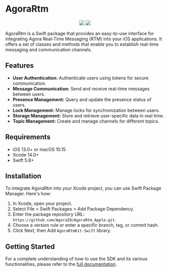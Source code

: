# AgoraRtm

<p align="center">
    <img src="https://img.shields.io/endpoint?url=https%3A%2F%2Fswiftpackageindex.com%2Fapi%2Fpackages%2FAgoraIO%2FAgoraRtm_Apple%2Fbadge%3Ftype%3Dswift-versions" />
    <img src="https://img.shields.io/endpoint?url=https%3A%2F%2Fswiftpackageindex.com%2Fapi%2Fpackages%2FAgoraIO%2FAgoraRtm_Apple%2Fbadge%3Ftype%3Dplatforms" />
</p>

AgoraRtm is a Swift package that provides an easy-to-use interface for integrating Agora Real-Time Messaging (RTM) into your iOS applications. It offers a set of classes and methods that enable you to establish real-time messaging and communication channels.

## Features

- **User Authentication:** Authenticate users using tokens for secure communication.
- **Message Communication:** Send and receive real-time messages between users.
- **Presence Management:** Query and update the presence status of users.
- **Lock Management:** Manage locks for synchronization between users.
- **Storage Management:** Store and retrieve user-specific data in real time.
- **Topic Management:** Create and manage channels for different topics.

## Requirements

- iOS 13.0+ or macOS 10.15
- Xcode 14.0+
- Swift 5.8+

## Installation

To integrate AgoraRtm into your Xcode project, you can use Swift Package Manager. Here's how:

1. In Xcode, open your project.
2. Select File > Swift Packages > Add Package Dependency.
3. Enter the package repository URL: `https://github.com/AgoraIO/AgoraRtm_Apple.git`.
4. Choose a version rule or enter a specific branch, tag, or commit hash.
5. Click Next, then Add `AgoraRtmKit-Swift` library.

## Getting Started

For a complete understanding of how to use the SDK and its various functionalities, please refer to the [full documentation](https://docs.agora.io/en/signaling/get-started/sdk-quickstart?platform=ios).

